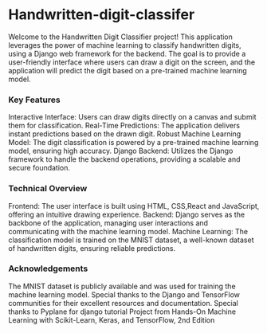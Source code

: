 # Handwritten-digit-classifer

Welcome to the Handwritten Digit Classifier project! This application leverages the power of machine learning to classify handwritten digits, using a Django web framework for the backend. The goal is to provide a user-friendly interface where users can draw a digit on the screen, and the application will predict the digit based on a pre-trained machine learning model.

### Key Features
Interactive Interface: Users can draw digits directly on a canvas and submit them for classification.
Real-Time Predictions: The application delivers instant predictions based on the drawn digit.
Robust Machine Learning Model: The digit classification is powered by a pre-trained machine learning model, ensuring high accuracy.
Django Backend: Utilizes the Django framework to handle the backend operations, providing a scalable and secure foundation.

### Technical Overview
Frontend: The user interface is built using HTML, CSS,React and JavaScript, offering an intuitive drawing experience.
Backend: Django serves as the backbone of the application, managing user interactions and communicating with the machine learning model.
Machine Learning: The classification model is trained on the MNIST dataset, a well-known dataset of handwritten digits, ensuring reliable predictions.

### Acknowledgements
The MNIST dataset is publicly available and was used for training the machine learning model.
Special thanks to the Django and TensorFlow communities for their excellent resources and documentation.
Special thanks to Pyplane for django tutorial
Project from Hands-On Machine Learning with Scikit-Learn, Keras, and TensorFlow, 2nd Edition
